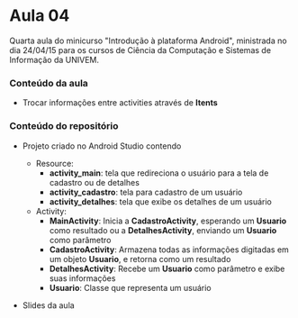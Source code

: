# Aula 04 #

Quarta aula do minicurso "Introdução à plataforma Android", ministrada no dia 24/04/15 para os cursos de Ciência da Computação e Sistemas de Informação da UNIVEM.

### Conteúdo da aula ###

* Trocar informações entre activities através de **Itents**

### Conteúdo do repositório ###

* Projeto criado no Android Studio contendo

    * Resource:
        * **activity_main**: tela que redireciona o usuário para a tela de cadastro ou de detalhes
        * **activity_cadastro**: tela para cadastro de um usuário
        * **activity_detalhes**: tela que exibe os detalhes de um usuário
    * Activity:
        * **MainActivity**: Inicia a **CadastroActivity**, esperando um **Usuario** como resultado ou a **DetalhesActivity**, enviando um **Usuario** como parâmetro
        * **CadastroActivity**: Armazena todas as informações digitadas em um objeto **Usuario**, e retorna como um resultado
        * **DetalhesActivity**: Recebe um **Usuario** como parâmetro e exibe suas informações
        * **Usuario**: Classe que representa um usuário
        
* Slides da aula

